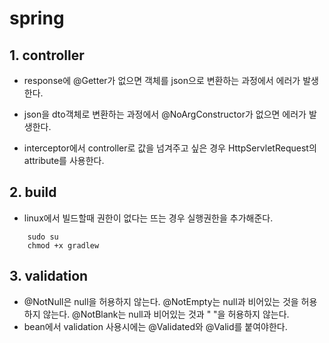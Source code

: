 # spring

## 1. controller

* response에 @Getter가 없으면 객체를 json으로 변환하는 과정에서 에러가 발생한다.

* json을 dto객체로 변환하는 과정에서 @NoArgConstructor가 없으면 에러가 발생한다. 

* interceptor에서 controller로 값을 넘겨주고 싶은 경우 HttpServletRequest의
attribute를 사용한다.

## 2. build

* linux에서 빌드할때 권한이 없다는 뜨는 경우 실행권한을 추가해준다.
```shell
    sudo su 
    chmod +x gradlew
```

## 3. validation

* @NotNull은 null을 허용하지 않는다. @NotEmpty는 null과 비어있는 것을 허용하지 않는다.
@NotBlank는 null과 비어있는 것과 " "을 허용하지 않는다.
* bean에서 validation 사용시에는 @Validated와 @Valid를 붙여야한다.

